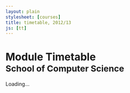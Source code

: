 ```yaml
---
layout: plain
stylesheet: [courses]
title: timetable, 2012/13
js: [tt]
---
```


# Module Timetable<br /><small>School of Computer Science</small>

<div id="tt">
  Loading...
</div>


<script type="text/javascript">
  $(window).load(function () {
    window.tt.fetch('../tt.json').render("#tt");
  });
</script>
